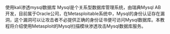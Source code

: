 使用kali渗透mysql数据库
Mysql是个关系型数据库管理系统，由瑞典Mysql AB开发，目前属于Oracle公司，在Metasploitable系统中，Mysql的身份认证存在漏洞，这个漏洞可以让攻击者不必提供正确的身份证书便可访问Mysql数据库。本教程将介绍使用Metasploit的Mysql扫描模块渗透攻击Mysql数据库服务。